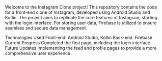 Welcome to the Instagram Clone project!
This repository contains the code for a front-end clone of Instagram, developed using Android Studio and Kotlin. 
The project aims to replicate the core features of Instagram, starting with the login interface. 
For storing user data, Firebase is utilized to ensure seamless and secure data management.

Technologies Used
Front-end: Android Studio, Kotlin
Back-end: Firebase
Current Progress
Completed the first page, including the login interface.
Future Updates
Implementing the feed and profile pages to provide a more comprehensive user experience.
